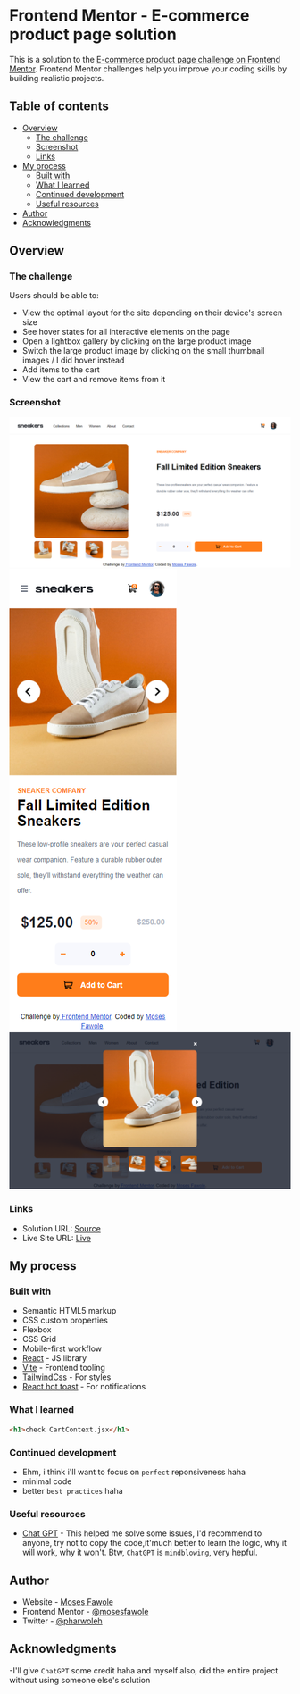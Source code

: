 # Frontend Mentor - E-commerce product page solution

This is a solution to the [E-commerce product page challenge on Frontend Mentor](https://www.frontendmentor.io/challenges/ecommerce-product-page-UPsZ9MJp6). Frontend Mentor challenges help you improve your coding skills by building realistic projects.

## Table of contents

- [Overview](#overview)
  - [The challenge](#the-challenge)
  - [Screenshot](#screenshot)
  - [Links](#links)
- [My process](#my-process)
  - [Built with](#built-with)
  - [What I learned](#what-i-learned)
  - [Continued development](#continued-development)
  - [Useful resources](#useful-resources)
- [Author](#author)
- [Acknowledgments](#acknowledgments)

## Overview

### The challenge

Users should be able to:

- View the optimal layout for the site depending on their device's screen size
- See hover states for all interactive elements on the page
- Open a lightbox gallery by clicking on the large product image
- Switch the large product image by clicking on the small thumbnail images / I did hover instead
- Add items to the cart
- View the cart and remove items from it

### Screenshot

![](./src//images/desktop-ss.png)
![](./src//images/mobile-ss.png)
![](./src//images/lightbox-ss.png)

### Links

- Solution URL: [Source](https://your-solution-url.com)
- Live Site URL: [Live](https://e-commerce-one-delta-30.vercel.app/)

## My process

### Built with

- Semantic HTML5 markup
- CSS custom properties
- Flexbox
- CSS Grid
- Mobile-first workflow
- [React](https://reactjs.org/) - JS library
- [Vite](https://vitejs.dev/) - Frontend tooling
- [TailwindCss](https://tailwindcss.com/) - For styles
- [React hot toast](https://www.npmjs.com/react-hot-toast) - For notifications

### What I learned

```html
<h1>check CartContext.jsx</h1>
```

### Continued development

- Ehm, i think i'll want to focus on `perfect` reponsiveness haha
- minimal code
- better `best practices` haha

### Useful resources

- [Chat GPT](https://www.chat.openai.com) - This helped me solve some issues, I'd recommend to anyone, try not to copy the code,it'much better to learn the logic, why it will work, why it won't. Btw, `ChatGPT` is `mindblowing`, very hepful.

## Author

- Website - [Moses Fawole](https://www.github.com/mosesfawole)
- Frontend Mentor - [@mosesfawole](https://www.frontendmentor.io/profile/mosesfawole)
- Twitter - [@pharwoleh](https://www.twitter.com/pharwoleh)

## Acknowledgments

-I'll give `ChatGPT` some credit haha and myself also, did the enitire project without using someone else's solution
